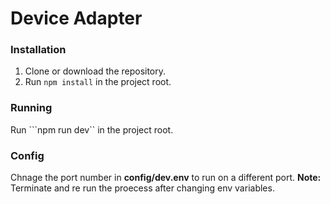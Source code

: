 # Device Adapter

### Installation
1. Clone or download the repository.
2. Run ```npm install``` in the project root.

### Running
Run ```npm run dev`` in the project root.

### Config
Chnage the port number in **config/dev.env** to run on a different port.
**Note:** Terminate and re run the proecess after changing env variables.